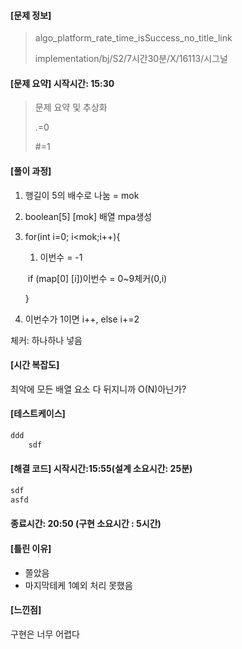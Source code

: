                                                                                                                                                                                                                                                                                                     

#### [문제 정보]
>  algo_platform_rate_time_isSuccess_no_title_link
>
>   implementation/bj/S2/7시간30분/X/16113/시그널

#### [문제 요약] 시작시간: 15:30

> 문제 요약 및 추상화
>
> .=0
>
> #=1

#### [풀이 과정]

1. 행길이 5의 배수로 나눔 = mok

2. boolean[5] [mok] 배열 mpa생성

3. for(int i=0; i<mok;i++){

   1. 이번수 = -1

   ​	if (map[0] [i])이번수 =  0~9체커(0,i)

   }

4. 이번수가 1이면 i++, else i+=2



체커: 하나하나 넣음

#### [시간 복잡도]

최악에 모든 배열 요소 다 뒤지니까 O(N)아닌가?



#### [테스트케이스]

``` java
ddd
    sdf
```



#### [해결 코드] 시작시간:15:55(설계 소요시간: 25분)

```java
sdf
asfd
```





#### 종료시간: 20:50 (구현 소요시간 : 5시간)



#### [틀린 이유]

- 쫄았음
- 마지막테케 1예외 처리 못했음

#### [느낀점]

구현은 너무 어렵다